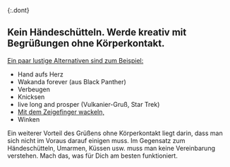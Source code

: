{:.dont}
## Kein Händeschütteln. Werde kreativ mit Begrüßungen ohne Körperkontakt.

[Ein paar lustige Alternativen sind zum Beispiel:](https://twitter.com/figgyjam/status/1234659499169857536)

- Hand aufs Herz
- Wakanda forever (aus Black Panther)
- Verbeugen
- Knicksen
- live long and prosper (Vulkanier-Gruß, Star Trek)
- [Mit dem Zeigefinger wackeln,](https://www.facebook.com/rashiphop/videos/224963291966743/UzpfSTU1ODc3NTY4NToxMDE1NzE2NTYzODMyNTY4Ng/?q=coronavirus&epa=FILTERS&filters=eyJycF9hdXRob3IiOiJ7XCJuYW1lXCI6XCJhdXRob3JfZnJpZW5kc19mZWVkXCIsXCJhcmdzXCI6XCJcIn0ifQ{3D}3D)
- Winken

Ein weiterer Vorteil des Grüßens ohne Körperkontakt liegt darin, dass man sich nicht im Voraus darauf einigen muss. Im Gegensatz zum Händeschütteln, Umarmen, Küssen usw. muss man keine Vereinbarung verstehen. Mach das, was für Dich am besten funktioniert.

